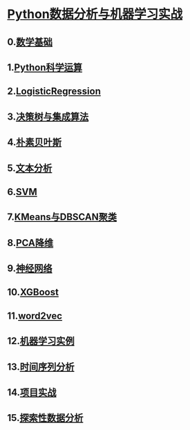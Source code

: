 # [Python数据分析与机器学习实战](https://study.163.com/course/introduction.htm?courseId=1003590004&share=1&shareId=525061#/courseDetail?tab=1)

## 0.[数学基础](./Math)
## 1.[Python科学运算](./1_Python科学运算)
## 2.[LogisticRegression](./2_逻辑回归)
## 3.[决策树与集成算法](./3_决策树与集成算法)
## 4.[朴素贝叶斯](./4_贝叶斯)
## 5.[文本分析](./5_文本分析)
## 6.[SVM](./6_支持向量机)
## 7.[KMeans与DBSCAN聚类](./7_Kmeans_DBSCAN)
## 8.[PCA降维](./8_PCA)
## 9.[神经网络](./9_神经网络)
## 10.[XGBoost](./10_xgboost)
## 11.[word2vec](./11_word2vec)
## 12.[机器学习实例](./12_机器学习实例)
## 13.[时间序列分析](./13_时间序列)
## 14.[项目实战](./14_项目实战)
## 15.[探索性数据分析](./15_探索性数据分析)

